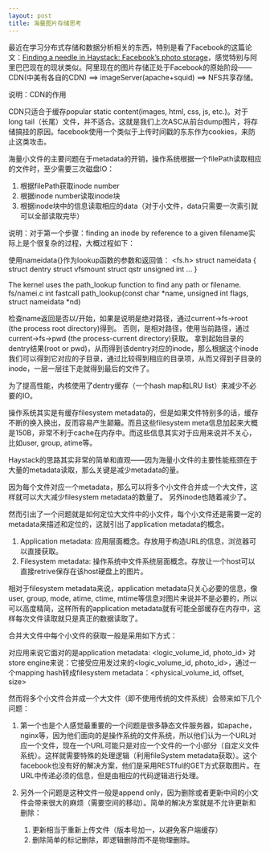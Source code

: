 ```yaml
---
layout: post
title: 海量图片存储思考
---
```


最近在学习分布式存储和数据分析相关的东西，特别是看了Facebook的这篇论文：[Finding a needle in Haystack: Facebook’s photo storage][haystack]，感觉特别与阿里巴巴现在的现状类似。阿里现在的图片存储正处于Facebook的原始阶段——CDN(中美有各自的CDN) ==> imageServer(apache+squid) ==> NFS共享存储。

说明：CDN的作用

CDN只适合于缓存popular static content(images, html, css, js, etc.)。对于long tail（长尾）文件，并不适合。这就是我们上次ASC从前台dump图片，将存储搞挂的原因。facebook使用一个类似于上传时间戳的东东作为cookies，来防止这类攻击。

[haystack]:http://static.usenix.org/event/osdi10/tech/full_papers/Beaver.pdf "Finding a needle in Haystack: Facebook’s photo storage"

海量小文件的主要问题在于metadata的开销，操作系统根据一个filePath读取相应的文件时，至少需要三次磁盘IO：
1. 根据filePath获取inode number
2. 根据inode number读取inode块
3. 根据inode块中的信息读取相应的data（对于小文件，data只需要一次索引就可以全部读取完毕）

说明：对于第一个步骤：finding an inode by reference to a given filename实际上是个很复杂的过程，大概过程如下：

使用nameidata{}作为lookup函数的参数和返回值：
    <fs.h>
    struct nameidata {
        struct dentry
        struct vfsmount
        struct qstr
        unsigned int
        ...
    }

The kernel uses the path_lookup function to find any path or filename.
   fs/namei.c
   int fastcall path_lookup(const char *name, unsigned int flags, struct nameidata *nd)

检查name返回是否以/开始，如果是说明是绝对路径，通过current->fs->root (the process root directory)得到。 否则，是相对路径，使用当前路径，通过current->fs->pwd (the process-current directory)获取。 
拿到起始目录的dentry结果(root or pwd)，从而得到该dentry对应的inode，那么根据这个inode我们可以得到它对应的子目录，通过比较得到相应的目录项，从而又得到子目录的inode，一层一层往下走就得到最后的文件了。

为了提高性能，内核使用了dentry缓存（一个hash map和LRU list）来减少不必要的IO。

操作系统其实是有缓存filesystem metadata的，但是如果文件特别多的话，缓存不断的换入换出，反而容易产生颠簸。而且这些filesystem meta信息加起来大概是150B，非常不利于cache在内存中。而这些信息其实对于应用来说并不关心，比如user, group, atime等。

Haystack的思路其实非常的简单和直观——因为海量小文件的主要性能瓶颈在于大量的metadata读取，那么关键是减少metadata的量。

因为每个文件对应一个metadata，那么可以将多个小文件合并成一个大文件，这样就可以大大减少filesystem metadata的数量了。 另外inode也随着减少了。

然而引出了一个问题就是如何定位大文件中的小文件，每个小文件还是需要一定的metadata来描述和定位的，这就引出了application metadata的概念。

1. Application metadata: 应用层面概念。存放用于构造URL的信息，浏览器可以直接获取。
2. Filesystem metadata: 操作系统中文件系统层面概念。存放让一个host可以直接retrive保存在该host硬盘上的图片。

相对于filesystem metadata来说，application metadata只关心必要的信息，像user, group, mode, atime, ctime, mtime等信息对图片来说并不是必要的，所以可以高度精简，这样所有的application metadata就有可能全部缓存在内存中，这样每次文件读取就只是真正的数据读取了。

合并大文件中每个小文件的获取一般是采用如下方式：

对应用来说它面对的是application metadata: <logic_volume_id, photo_id>
对store engine来说：它接受应用发过来的<logic_volume_id, photo_id>，通过一个mapping hash转成filesystem metadata：<physical_volume_id, offset, size>

然而将多个小文件合并成一个大文件（即不使用传统的文件系统）会带来如下几个问题：

1. 第一个也是个人感觉最重要的一个问题是很多静态文件服务器，如apache，nginx等，因为他们面向的是操作系统的文件系统，所以他们认为一个URL对应一个文件，现在一个URL可能只是对应一个文件的一个小部分（自定义文件系统）。这样就需要特殊的处理逻辑（利用fileSystem metadata获取）。这个facebook也没有好的解决方案，他们是采用RESTful的GET方式获取图片。在URL中传递必须的信息，但是由相应的代码逻辑进行处理。

2. 另外一个问题是这种文件一般是append only，因为删除或者更新中间的小文件会带来很大的麻烦（需要空间的移动）。简单的解决方案就是不允许更新和删除：
    1. 更新相当于重新上传文件（版本号加一，以避免客户端缓存）
    2. 删除简单的标记删除，即逻辑删除而不是物理删除。

